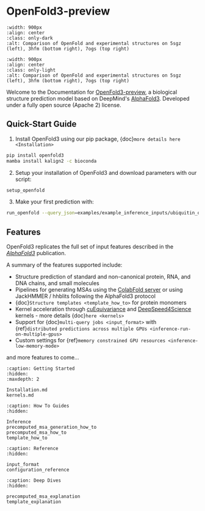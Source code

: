 # OpenFold3-preview

```{figure} ../../imgs/predictions_combined_dark.png
:width: 900px
:align: center
:class: only-dark
:alt: Comparison of OpenFold and experimental structures on 5sgz (left), 3hfm (bottom right), 7ogs (top right)
```
```{figure} ../../imgs/predictions_combined_light.png
:width: 900px
:align: center
:class: only-light
:alt: Comparison of OpenFold and experimental structures on 5sgz (left), 3hfm (bottom right), 7ogs (top right)
```

Welcome to the Documentation for [OpenFold3-preview](https://github.com/aqlaboratory/openfold-3), a biological structure prediction model based on DeepMind's 
[AlphaFold3](https://github.com/deepmind/alphafold3). Developed under a fully open source (Apache 2) license.

## Quick-Start Guide

1. Install OpenFold3 using our pip package, {doc}`more details here <Installation>`

```bash
pip install openfold3 
mamba install kalign2 -c bioconda
```

2. Setup your installation of OpenFold3 and download parameters with our script:
```bash
setup_openfold
``` 
3. Make your first prediction with:
```bash
run_openfold --query_json=examples/example_inference_inputs/ubiquitin_query.json
```


## Features

OpenFold3 replicates the full set of input features described in the [*AlphaFold3*](https://www.nature.com/articles/s41586-024-07487-w) publication. 

A summary of the features supported include:
- Structure prediction of standard and non-canonical protein, RNA, and DNA chains, and small molecules
- Pipelines for generating MSAs using the [ColabFold server](https://github.com/sokrypton/ColabFold) or using JackHMMER / hhblits following the AlphaFold3 protocol
- {doc}`Structure templates <template_how_to>` for protein monomers
- Kernel acceleration through [cuEquivariance](https://docs.nvidia.com/cuda/cuequivariance) and [DeepSpeed4Science](https://www.deepspeed.ai/tutorials/ds4sci_evoformerattention/) kernels - more details {doc}`here <kernels>`
- Support for {doc}`multi-query jobs <input_format>` with {ref}`distributed predictions across multiple GPUs <inference-run-on-multiple-gpus>`
- Custom settings for {ref}`memory constrained GPU resources <inference-low-memory-mode>`

and more features to come...


```{toctree}
:caption: Getting Started
:hidden:
:maxdepth: 2

Installation.md
kernels.md
```

```{toctree}
:caption: How To Guides
:hidden: 

Inference
precomputed_msa_generation_how_to
precomputed_msa_how_to
template_how_to
```

```{toctree}
:caption: Reference 
:hidden: 

input_format
configuration_reference
```

```{toctree}
:caption: Deep Dives 
:hidden: 

precomputed_msa_explanation
template_explanation
```